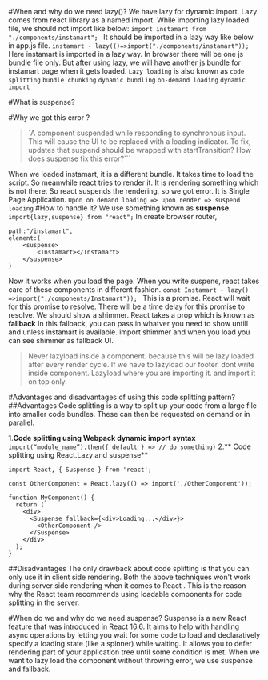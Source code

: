 #When and why do we need lazy()?
We have lazy for dynamic import.
Lazy comes from react library as a named import.
While importing lazy loaded file, we should not import like below:
`import instamart from "./components/instamart"; `
It should be imported in a lazy way like below in app.js file.
`instamart - lazy(()=>import("./components/instamart"));`
Here instamart is imported in a lazy way. 
In browser there will be one js bundle file only. But after using lazy, we will have another js bundle for instamart page when it gets loaded. 
`Lazy loading` is also known as 
`code splitting` `bundle chunking` `dynamic bundling` `on-demand loading` `dynamic import`

#What is suspense?

#Why we got this error ?
> `A component suspended while responding to synchronous input. This will cause the UI to be replaced with a loading indicator. To fix, updates that suspend should be wrapped with startTransition? How does suspense fix this error?```

When we loaded instamart, it is a different bundle. It takes time to load the script. So meanwhile react tries to render it. It is rendering something which is not there. So react suspends the rendering, so we got error.
It is Single Page Application.
`Upon on demand loading => upon render => suspend loading`
#How to handle it?
We use something known as **suspense**.
`import{lazy,suspense} from "react";`
In create browser router,


    path:"/instamart",
    element:(
        <suspense>
            <Instamart></Instamart>
        </suspense>
    )

Now it works when you load the page.
When you write suspene, react takes care of these components in different fashion.
`const Instamart - lazy() =>import("./components/Instamart")); `
This is a promise. React will wait for this promise to resolve.
There will be a time delay for this promise to resolve. We should show a shimmer. React takes a prop which is known as **fallback**
In this fallback, you can pass in whatver you need to show untill and unless instamart is available.
import shimmer and when you load you can see shimmer as fallback UI.

> Never lazyload inside a component.  because this will be lazy loaded after every render cycle. 
If we have to lazyload our footer. dont write inside component. 
Lazyload where you  are importing it. and import it on top only. 

#Advantages and disadvantages of using this code splitting pattern?
##Advantages
Code splitting is a way to split up your code from a large file into smaller code bundles. These can then be requested on demand or in parallel.

1.**Code splitting using Webpack dynamic import syntax**
`import(“module_name”).then({ default } => // do something)`
2.** Code splitting using React.Lazy and suspense**


    import React, { Suspense } from 'react';
    
    const OtherComponent = React.lazy(() => import('./OtherComponent'));
    
    function MyComponent() {
      return (
        <div>
          <Suspense fallback={<div>Loading...</div>}>
            <OtherComponent />
          </Suspense>
        </div>
      );
    }

##Disadvantages
The only drawback about code splitting is that you can only use it in client side rendering.
Both the above techniques won't work during server side rendering when it comes to React .  This is the reason why the React team recommends using loadable components for code splitting in the server.

#When do we and why do we need suspense? 
Suspense is a new React feature that was introduced in React 16.6. It aims to help with handling async operations by letting you wait for some code to load and declaratively specify a loading state (like a spinner) while waiting.
It allows you to defer rendering part of your application tree until some condition is met.
When we want to lazy load the component without throwing error, we use suspense and fallback.

